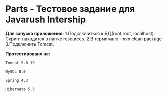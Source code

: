 # Parts - Тестовое задание для Javarush Intership


**Для запуска приложения:**
1.Подключиться к БД(root,root, localhost). Скрипт находится в папке resources.
2.В терминале -mvn clean package
3.Подключить Tomcat.


**Протестировано на:**
```
Tomcat 9.0.19

MySQL 8.0

Spring 4.3

Hibernate 5.3
```
